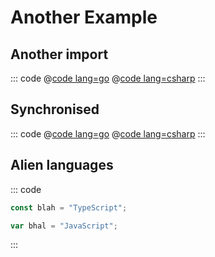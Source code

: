 # Another Example

## Another import

::: code
@[code lang=go](@/samples/sample.go)
@[code lang=csharp](@/samples/sample.cs)
:::

## Synchronised

::: code
@[code lang=go](@/samples/sample.go)
@[code lang=csharp](@/samples/sample.cs)
:::

## Alien languages

::: code
```typescript
const blah = "TypeScript";
```
```js
var bhal = "JavaScript";
```
:::
